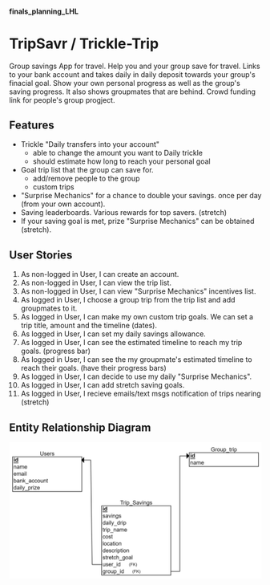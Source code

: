 #### finals_planning_LHL

# TripSavr / Trickle-Trip

Group savings App for travel. Help you and your group save for travel. Links to your bank account and takes daily in daily deposit towards your
group's finacial goal. Show your own personal progress as well as the group's saving progress. It also shows groupmates that are behind. Crowd funding link for people's group progject.

## Features

* Trickle "Daily transfers into your account"
  * able to change the amount you want to Daily trickle
  * should estimate how long to reach your personal goal
* Goal trip list that the group can save for.
  * add/remove people to the group
  * custom trips
* "Surprise Mechanics" for a chance to double your savings. once per day (from your own account).
* Saving leaderboards. Various rewards for top savers. (stretch)
* If your saving goal is met, prize "Surprise Mechanics" can be obtained (stretch).

## User Stories

1. As non-logged in User, I can create an account.
2. As non-logged in User, I can view the trip list.
3. As non-logged in User, I can view "Surprise Mechanics" incentives list.
4. As logged in User, I choose a group trip from the trip list and add groupmates to it.
5. As logged in User, I can make my own custom trip goals. We can set a trip title, amount and the timeline (dates).
6. As logged in User, I can set my daily savings allowance.
7. As logged in User, I can see the estimated timeline to reach my trip goals. (progress bar)
8. As logged in User, I can see the my groupmate's estimated timeline to reach their goals. (have their progress bars)
9. As logged in User, I can decide to use my daily "Surprise Mechanics".
10. As logged in User, I can add stretch saving goals.
11. As logged in User, I recieve emails/text msgs notification of trips nearing (stretch)

## Entity Relationship Diagram

![final_project_erd.png](https://github.com/tpampilon/finals_planning_LHL/blob/main/images/final_project_erd.png?raw=true)

##